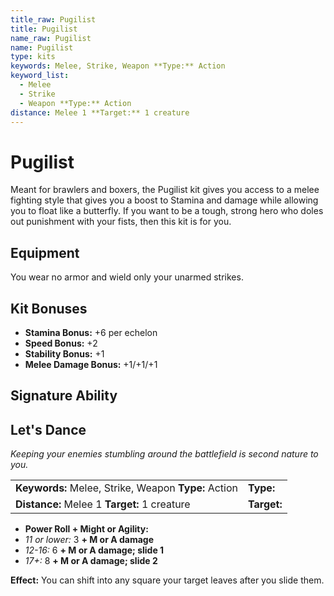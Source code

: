 ```yaml
---
title_raw: Pugilist
title: Pugilist
name_raw: Pugilist
name: Pugilist
type: kits
keywords: Melee, Strike, Weapon **Type:** Action
keyword_list:
  - Melee
  - Strike
  - Weapon **Type:** Action
distance: Melee 1 **Target:** 1 creature
---
```


# Pugilist

Meant for brawlers and boxers, the Pugilist kit gives you access to a melee fighting style that gives you a boost to Stamina and damage while allowing you to float like a butterfly. If you want to be a tough, strong hero who doles out punishment with your fists, then this kit is for you.

## Equipment

You wear no armor and wield only your unarmed strikes.

## Kit Bonuses

- **Stamina Bonus:** +6 per echelon
- **Speed Bonus:** +2
- **Stability Bonus:** +1
- **Melee Damage Bonus:** +1/+1/+1

## Signature Ability

## Let's Dance

*Keeping your enemies stumbling around the battlefield is second nature to you.*

|                                                      |             |
| :--------------------------------------------------- | :---------- |
| **Keywords:** Melee, Strike, Weapon **Type:** Action | **Type:**   |
| **Distance:** Melee 1 **Target:** 1 creature         | **Target:** |

- **Power Roll + Might or Agility:**
- *11 or lower:* 3 **+ M or A damage**
- *12-16:* 6 **+ M or A damage; slide 1**
- *17+:* 8 **+ M or A damage; slide 2**

**Effect:** You can shift into any square your target leaves after you slide them.
